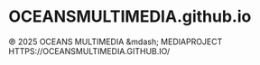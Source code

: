 # OCEANSMULTIMEDIA.github.io
℗ 2025 OCEANS MULTIMEDIA &amp;mdash; MEDIAPROJECT HTTPS://OCEANSMULTIMEDIA.GITHUB.IO/
